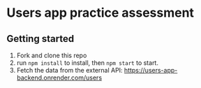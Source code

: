 # Users app practice assessment

## Getting started

1. Fork and clone this repo
1. run `npm install` to install, then `npm start` to start.
1. Fetch the data from the external API: https://users-app-backend.onrender.com/users
